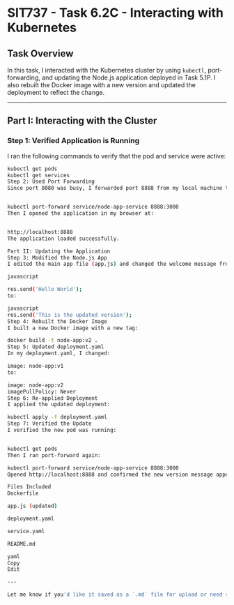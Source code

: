 # SIT737 - Task 6.2C - Interacting with Kubernetes

## Task Overview
In this task, I interacted with the Kubernetes cluster by using `kubectl`, port-forwarding, and updating the Node.js application deployed in Task 5.1P. I also rebuilt the Docker image with a new version and updated the deployment to reflect the change.

---

## Part I: Interacting with the Cluster

### Step 1: Verified Application is Running
I ran the following commands to verify that the pod and service were active:

```bash
kubectl get pods
kubectl get services
Step 2: Used Port Forwarding
Since port 8080 was busy, I forwarded port 8888 from my local machine to port 3000 in the container:


kubectl port-forward service/node-app-service 8888:3000
Then I opened the application in my browser at:


http://localhost:8888
The application loaded successfully.

Part II: Updating the Application
Step 3: Modified the Node.js App
I edited the main app file (app.js) and changed the welcome message from:

javascript

res.send('Hello World');
to:

javascript
res.send('This is the updated version');
Step 4: Rebuilt the Docker Image
I built a new Docker image with a new tag:

docker build -t node-app:v2 .
Step 5: Updated deployment.yaml
In my deployment.yaml, I changed:

image: node-app:v1
to:

image: node-app:v2
imagePullPolicy: Never
Step 6: Re-applied Deployment
I applied the updated deployment:

kubectl apply -f deployment.yaml
Step 7: Verified the Update
I verified the new pod was running:


kubectl get pods
Then I ran port-forward again:

kubectl port-forward service/node-app-service 8888:3000
Opened http://localhost:8888 and confirmed the new version message appeared.

Files Included
Dockerfile

app.js (updated)

deployment.yaml

service.yaml

README.md

yaml
Copy
Edit

---

Let me know if you'd like it saved as a `.md` file for upload or need screenshots added too.

